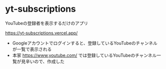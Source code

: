 # yt-subscriptions

YouTubeの登録者を表示するだけのアプリ

https://yt-subscriptions.vercel.app/

- Googleアカウントでログインすると、登録しているYouTubeのチャンネルが一覧で表示される
- 本家 https://www.youtube.com/ では登録しているYouTubeのチャンネル一覧が見辛いので、作成した
